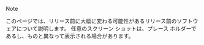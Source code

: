 > [!NOTE]
> このページでは、リリース前に大幅に変わる可能性があるリリース前のソフトウェアについて説明します。 任意のスクリーン ショットは、プレース ホルダーであるし、ものと異なって表示される場合があります。 